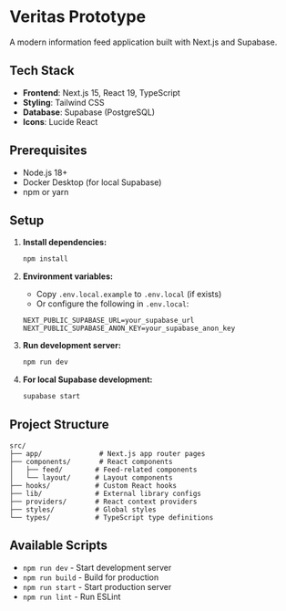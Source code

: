 # Veritas Prototype

A modern information feed application built with Next.js and Supabase.

## Tech Stack

- **Frontend**: Next.js 15, React 19, TypeScript
- **Styling**: Tailwind CSS
- **Database**: Supabase (PostgreSQL)
- **Icons**: Lucide React

## Prerequisites

- Node.js 18+
- Docker Desktop (for local Supabase)
- npm or yarn

## Setup

1. **Install dependencies:**
   ```bash
   npm install
   ```

2. **Environment variables:**
   - Copy `.env.local.example` to `.env.local` (if exists)
   - Or configure the following in `.env.local`:
   ```
   NEXT_PUBLIC_SUPABASE_URL=your_supabase_url
   NEXT_PUBLIC_SUPABASE_ANON_KEY=your_supabase_anon_key
   ```

3. **Run development server:**
   ```bash
   npm run dev
   ```

4. **For local Supabase development:**
   ```bash
   supabase start
   ```

## Project Structure

```
src/
├── app/              # Next.js app router pages
├── components/       # React components
│   ├── feed/        # Feed-related components
│   └── layout/      # Layout components
├── hooks/           # Custom React hooks
├── lib/             # External library configs
├── providers/       # React context providers
├── styles/          # Global styles
└── types/           # TypeScript type definitions
```

## Available Scripts

- `npm run dev` - Start development server
- `npm run build` - Build for production
- `npm run start` - Start production server
- `npm run lint` - Run ESLint